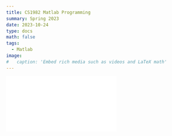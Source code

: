 ```yaml
---
title: CS1982 Matlab Programming
summary: Spring 2023
date: 2023-10-24
type: docs
math: false
tags:
  - Matlab
image:
#   caption: 'Embed rich media such as videos and LaTeX math'
---
```


![Syllabus](syllabus.pdf)